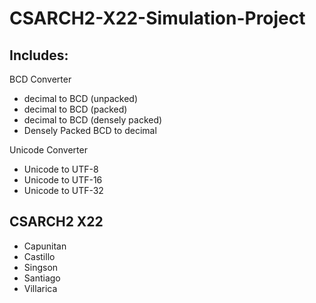 # CSARCH2-X22-Simulation-Project

## Includes:
BCD Converter
- decimal to BCD (unpacked)
- decimal to BCD (packed)
- decimal to BCD (densely packed)
- Densely Packed BCD to decimal

Unicode Converter
- Unicode to UTF-8
- Unicode to UTF-16
- Unicode to UTF-32

## CSARCH2 X22
- Capunitan
- Castillo
- Singson
- Santiago
- Villarica
